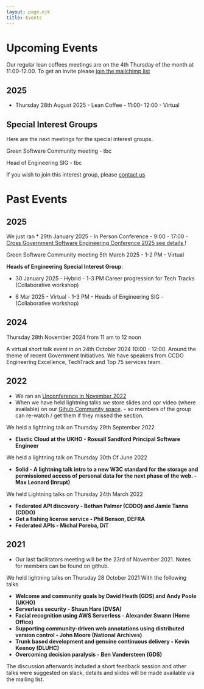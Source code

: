 ```yaml
---
layout: page.njk
title: Events
---
```


# Upcoming Events  


Our regular lean coffees meetings are on the 4th Thursday of the month at 11.00-12.00. To get an invite please [join the mailchimp list](https://uk-cross-government-software-engineering-community.mailchimpsites.com/) 

## 2025
* Thursday 28th August 2025 - Lean Coffee - 11:00- 12:00 - Virtual

## Special Interest Groups

Here are the next meetings for the special interest groups.

Green Software Community meeting - tbc

Head of Engineering SIG - tbc


If you wish to join this interest group, please [contact us](/special-interest/#heads-of-engineering) 

# Past Events

## 2025

We just ran * 29th January 2025 - In Person Conference  - 9:00 - 17:00 - [Cross Government Software Engineering Conference 2025 see details ](/conference-2025-01-29/)!

Green Software Community meeting 5th March 2025 - 1-2 PM - Virtual

**Heads of Engineering Special Interest Group**:

* 30 January 2025 - Hybrid - 1-3 PM Career progression for Tech Tracks (Collaborative workshop)

* 6 Mar 2025 - Virtual - 1-3 PM - Heads of Engineering SIG - (Collaborative workshop)

## 2024
Thursday 28th November 2024 from 11 am to 12 noon

A virtual short talk event in on 24th October 2024 10:00 - 12:00. Around the theme of recent Government Initiatives. We have speakers from CCDO Engineering Excellence, TechTrack and Top 75 services team. 

## 2022

* We ran an [Unconference in November 2022](https://www.eventbrite.co.uk/x/cross-government-software-engineering-community-unconference-tickets-439884665877)
* When we have held lightning talks we store slides and opr video (where available) on our [Gihub Community space](https://github.com/uk-x-gov-software-community/community-space). - so members of the group can re-watch / get them if they missed the section.

We held a lightning talk on Thursday 29th September 2022

* **Elastic Cloud at the UKHO - Rossall Sandford Principal Software Engineer**

We held a lightning talk on Thursday 30th Of June 2022

* **Solid - A lightning talk intro to a new W3C standard for the storage and permissioned access of personal data for the next phase of the web. - Max Leonard (Inrupt)**


We held Lightning talks on Thursday 24th March 2022

* **Federated API discovery - Bethan Palmer (CDDO) and Jamie Tanna (CDDO)**
* **Get a fishing license service - Phil Benson, DEFRA**
* **Federated APIs - Michal Poreba, DiT**

## 2021

* Our last facilitators meeting will be the 23rd of November 2021. Notes for members can be found on github.

We held lightning talks on Thursday 28 October 2021
With the following talks 

* **Welcome and community goals by David Heath (GDS) and Andy Poole (UKHO)** 
* **Serverless security - Shaun Hare (DVSA)** 
* **Facial recognition using AWS Serverless - Alexander Swann (Home Office)** 
* **Supporting community-driven web annotations using distributed version control - John Moore (National Archives)**
* **Trunk based development and genuine continuous delivery - Kevin Keenoy (DLUHC)**
* **Overcoming decision paralysis - Ben Vandersteen (GDS)**

The discussion afterwards included a short feedback session and other talks were suggested on slack, details and slides will be made available via the mailing list. 
